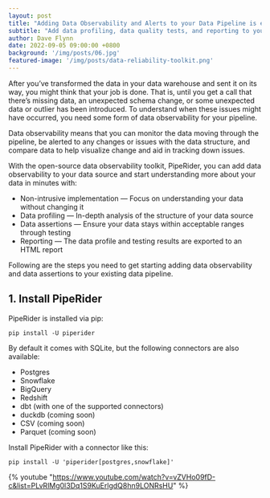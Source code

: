 ```yaml
---
layout: post
title: "Adding Data Observability and Alerts to your Data Pipeline is easier than you think"
subtitle: "Add data profiling, data quality tests, and reporting to your data source in minutes"
author: Dave Flynn
date: 2022-09-05 09:00:00 +0800
background: '/img/posts/06.jpg'
featured-image: '/img/posts/data-reliability-toolkit.png'
---
```



After you’ve transformed the data in your data warehouse and sent it on its way, you might think that your job is done. That is, until you get a call that there’s missing data, an unexpected schema change, or some unexpected data or outlier has been introduced. To understand when these issues might have occurred, you need some form of data observability for your pipeline.

Data observability means that you can monitor the data moving through the pipeline, be alerted to any changes or issues with the data structure, and compare data to help visualize change and aid in tracking down issues.

With the open-source data observability toolkit, PipeRider, you can add data observability to your data source and start understanding more about your data in minutes with:

- Non-intrusive implementation — Focus on understanding your data without changing it
- Data profiling — In-depth analysis of the structure of your data source
- Data assertions — Ensure your data stays within acceptable ranges through testing
- Reporting — The data profile and testing results are exported to an HTML report

Following are the steps you need to get starting adding data observability and data assertions to your existing data pipeline.

## 1. Install PipeRider

PipeRider is installed via pip:

```
pip install -U piperider
```

By default it comes with SQLite, but the following connectors are also available:

- Postgres
- Snowflake
- BigQuery
- Redshift
- dbt (with one of the supported connectors)
- duckdb (coming soon)
- CSV (coming soon)
- Parquet (coming soon)

Install PipeRider with a connector like this:

```
pip install -U 'piperider[postgres,snowflake]'
```

{% youtube "https://www.youtube.com/watch?v=vZVHo09fD-c&list=PLvRlMg0l3Dq1S9KuErlgdQ8hn9LONRsHU" %}